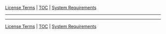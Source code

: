 [License Terms](license.md) | [TOC](README.md) | [System Requirements](requirements.md)
- - -

- - -

[License Terms](license.md) | [TOC](README.md) | [System Requirements](requirements.md)
